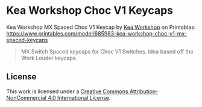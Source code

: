 # Kea Workshop Choc V1 Keycaps

Kea Workshop MX Spaced Choc V1 Keycap by [Kea Workshop](https://www.printables.com/@KeaWorkshop_1577934) on Printables: <https://www.printables.com/model/685983-kea-workshop-choc-v1-mx-spaced-keycaps>

> MX Switch Spaced keycaps for Choc V1 Switches. Idea based off the Work Louder keycaps.

## License

This work is licensed under a [Creative Commons Attribution-NonCommercial 4.0 International License](http://creativecommons.org/licenses/by-nc/4.0/).
